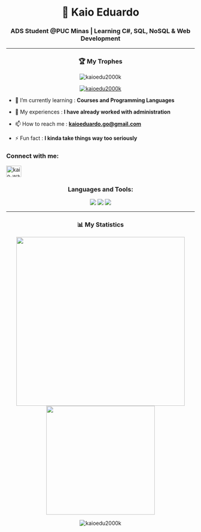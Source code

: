 <h1 align="center"> 🐐 Kaio Eduardo</h1>
<h3 align="center">ADS Student @PUC Minas | Learning C#, SQL, NoSQL & Web Development</h3>

---

<h3 align="center"> 🏆 My Trophes</h3>

<p align="center"> <img src="https://komarev.com/ghpvc/?username=kaioedu2000k&label=Profile%20views&color=0e75b6&style=flat" alt="kaioedu2000k" /> </p>

<p align="center"> <a href="https://github.com/ryo-ma/github-profile-trophy"><img src="https://github-profile-trophy.vercel.app/?username=kaioedu2000k" alt="kaioedu2000k" /></a> </p>

- 🌱 I’m currently learning : **Courses and Programming Languages**

- 📄 My experiences : **I have already worked with administration**

- 📫 How to reach me : **kaioeduardo.go@gmail.com**

- ⚡ Fun fact : **I kinda take things way too seriously**

<h3 align="left">Connect with me:</h3>
<p align="left">
<a href="https://instagram.com/kaio_wav" target="blank"><img align="center" src="https://raw.githubusercontent.com/rahuldkjain/github-profile-readme-generator/master/src/images/icons/Social/instagram.svg" alt="kaio_wav" height="30" width="40" /></a>
</p>

<h3 align="center">Languages and Tools:</h3>
<p align="center">
  <img src="https://skillicons.dev/icons?i=cs,html,css,js" />
  <img src="https://skillicons.dev/icons?i=mysql,vscode,aws&theme=light" />
  <img src="https://skillicons.dev/icons?i=discord" />
</p>



---
<h3 align="center">📊 My Statistics</h3>

<p align="center">
  <img src="https://github-readme-stats.vercel.app/api?username=KaioEdu2000k&show_icons=true&theme=tokyonight" width="450" />
  <img src="https://github-readme-stats.vercel.app/api/top-langs/?username=KaioEdu2000k&layout=compact&langs_count=10&theme=tokyonight&cache_seconds=60" width="290" />
</p>




<p align="center">
  <img src="https://github-readme-streak-stats.herokuapp.com/?user=KaioEdu2000k&" alt="kaioedu2000k" />
</p>

